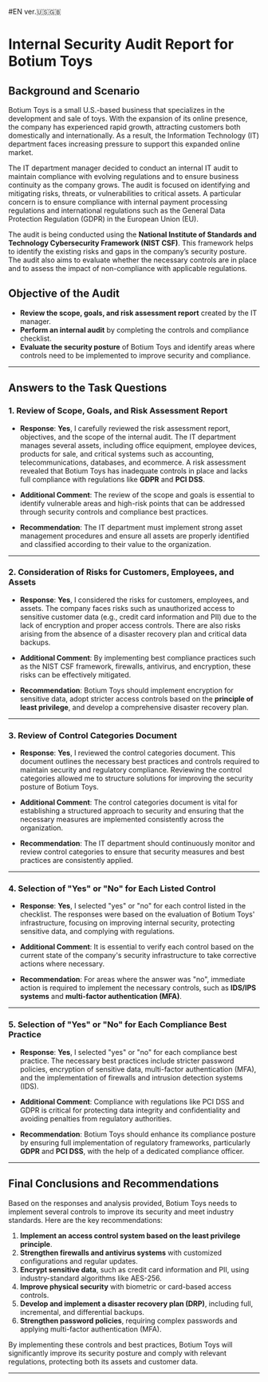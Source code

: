 #EN ver.🇺🇸🇬🇧
# Internal Security Audit Report for Botium Toys

## Background and Scenario

Botium Toys is a small U.S.-based business that specializes in the development and sale of toys. With the expansion of its online presence, the company has experienced rapid growth, attracting customers both domestically and internationally. As a result, the Information Technology (IT) department faces increasing pressure to support this expanded online market.

The IT department manager decided to conduct an internal IT audit to maintain compliance with evolving regulations and to ensure business continuity as the company grows. The audit is focused on identifying and mitigating risks, threats, or vulnerabilities to critical assets. A particular concern is to ensure compliance with internal payment processing regulations and international regulations such as the General Data Protection Regulation (GDPR) in the European Union (EU).

The audit is being conducted using the **National Institute of Standards and Technology Cybersecurity Framework (NIST CSF)**. This framework helps to identify the existing risks and gaps in the company’s security posture. The audit also aims to evaluate whether the necessary controls are in place and to assess the impact of non-compliance with applicable regulations.

## Objective of the Audit

- **Review the scope, goals, and risk assessment report** created by the IT manager.
- **Perform an internal audit** by completing the controls and compliance checklist.
- **Evaluate the security posture** of Botium Toys and identify areas where controls need to be implemented to improve security and compliance.

---

## Answers to the Task Questions

### 1. Review of Scope, Goals, and Risk Assessment Report

- **Response**: **Yes**, I carefully reviewed the risk assessment report, objectives, and the scope of the internal audit. The IT department manages several assets, including office equipment, employee devices, products for sale, and critical systems such as accounting, telecommunications, databases, and ecommerce. A risk assessment revealed that Botium Toys has inadequate controls in place and lacks full compliance with regulations like **GDPR** and **PCI DSS**.

- **Additional Comment**: The review of the scope and goals is essential to identify vulnerable areas and high-risk points that can be addressed through security controls and compliance best practices.

- **Recommendation**: The IT department must implement strong asset management procedures and ensure all assets are properly identified and classified according to their value to the organization.

---

### 2. Consideration of Risks for Customers, Employees, and Assets

- **Response**: **Yes**, I considered the risks for customers, employees, and assets. The company faces risks such as unauthorized access to sensitive customer data (e.g., credit card information and PII) due to the lack of encryption and proper access controls. There are also risks arising from the absence of a disaster recovery plan and critical data backups.

- **Additional Comment**: By implementing best compliance practices such as the NIST CSF framework, firewalls, antivirus, and encryption, these risks can be effectively mitigated.

- **Recommendation**: Botium Toys should implement encryption for sensitive data, adopt stricter access controls based on the **principle of least privilege**, and develop a comprehensive disaster recovery plan.

---

### 3. Review of Control Categories Document

- **Response**: **Yes**, I reviewed the control categories document. This document outlines the necessary best practices and controls required to maintain security and regulatory compliance. Reviewing the control categories allowed me to structure solutions for improving the security posture of Botium Toys.

- **Additional Comment**: The control categories document is vital for establishing a structured approach to security and ensuring that the necessary measures are implemented consistently across the organization.

- **Recommendation**: The IT department should continuously monitor and review control categories to ensure that security measures and best practices are consistently applied.

---

### 4. Selection of "Yes" or "No" for Each Listed Control

- **Response**: **Yes**, I selected "yes" or "no" for each control listed in the checklist. The responses were based on the evaluation of Botium Toys' infrastructure, focusing on improving internal security, protecting sensitive data, and complying with regulations.

- **Additional Comment**: It is essential to verify each control based on the current state of the company's security infrastructure to take corrective actions where necessary.

- **Recommendation**: For areas where the answer was "no", immediate action is required to implement the necessary controls, such as **IDS/IPS systems** and **multi-factor authentication (MFA)**.

---

### 5. Selection of "Yes" or "No" for Each Compliance Best Practice

- **Response**: **Yes**, I selected "yes" or "no" for each compliance best practice. The necessary best practices include stricter password policies, encryption of sensitive data, multi-factor authentication (MFA), and the implementation of firewalls and intrusion detection systems (IDS).

- **Additional Comment**: Compliance with regulations like PCI DSS and GDPR is critical for protecting data integrity and confidentiality and avoiding penalties from regulatory authorities.

- **Recommendation**: Botium Toys should enhance its compliance posture by ensuring full implementation of regulatory frameworks, particularly **GDPR** and **PCI DSS**, with the help of a dedicated compliance officer.

---

## Final Conclusions and Recommendations

Based on the responses and analysis provided, Botium Toys needs to implement several controls to improve its security and meet industry standards. Here are the key recommendations:

1. **Implement an access control system based on the least privilege principle**.
2. **Strengthen firewalls and antivirus systems** with customized configurations and regular updates.
3. **Encrypt sensitive data**, such as credit card information and PII, using industry-standard algorithms like AES-256.
4. **Improve physical security** with biometric or card-based access controls.
5. **Develop and implement a disaster recovery plan (DRP)**, including full, incremental, and differential backups.
6. **Strengthen password policies**, requiring complex passwords and applying multi-factor authentication (MFA).

By implementing these controls and best practices, Botium Toys will significantly improve its security posture and comply with relevant regulations, protecting both its assets and customer data.

---


